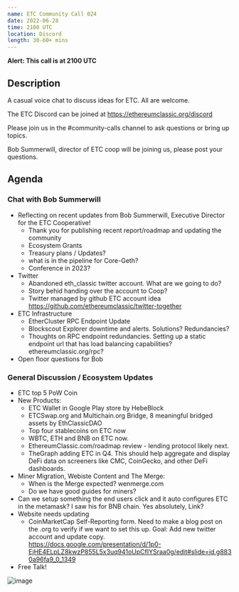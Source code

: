 ```yaml
---
name: ETC Community Call 024
date: 2022-06-28
time: 2100 UTC
location: Discord
length: 30-60+ mins
---
```


**Alert: This call is at 2100 UTC**

## Description

A casual voice chat to discuss ideas for ETC. All are welcome.

The ETC Discord can be joined at https://ethereumclassic.org/discord

Please join us in the #community-calls channel to ask questions or bring up topics.

Bob Summerwill, director of ETC coop will be joining us, please post your questions.

## Agenda

### Chat with Bob Summerwill

- Reflecting on recent updates from Bob Summerwill, Executive Director for the ETC Cooperative!
  - Thank you for publishing recent report/roadmap and updating the community
  - Ecosystem Grants  
  - Treasury plans / Updates?
  - what is in the pipeline for Core-Geth?
  - Conference in 2023?
- Twitter
  - Abandoned eth_classic twitter account. What are we going to do?
  - Story behid handing over the account to Coop?
  - Twitter managed by github ETC account idea https://github.com/ethereumclassic/twitter-together
- ETC Infrastructure
  - EtherCluster RPC Endpoint Update
  - Blockscout Explorer downtime and alerts. Solutions? Redundancies?
  - Thoughts on RPC endpoint redundancies. Setting up a static endpoint url that has load balancing capabilities? ethereumclassic.org/rpc?
- Open floor questions for Bob

### General Discussion / Ecosystem Updates

- ETC top 5 PoW Coin
- New Products:
  - ETC Wallet in Google Play store by HebeBlock
  - ETCSwap.org and Multichain.org Bridge, 8 meaningful bridged assets by EthClassicDAO
  - Top four stablecoins on ETC now
  - WBTC, ETH and BNB on ETC now.
  - EthereumClassic.com/roadmap review - lending protocol likely next.
  - TheGraph adding ETC in Q4. This should help aggregate and display DeFi data on screeners like CMC, CoinGecko, and other DeFi dashboards.
- Miner Migration, Webiste Content and The Merge:
  - When is the Merge expected? wenmerge.com
  - Do we have good guides for miners?
- Can we setup something the end users click and it auto configures ETC in the metamask? I saw his for BNB chain. Yes absolutely, Link?
- Website needs updating
  - CoinMarketCap Self-Reporting form. Need to make a blog post on the .org to verify if we want to set this up. Goal: Add new twitter account and update copy. https://docs.google.com/presentation/d/1p0-EjHE4ELpLZ8kwzP855L5x3uq941oUpCfIYSraa0g/edit#slide=id.g8830a96fa9_0_1349
- Free Talk!

![image](https://user-images.githubusercontent.com/1696942/175768079-531960f0-b2a7-4a2e-974d-73f142ea8b24.png)
